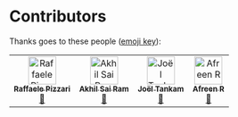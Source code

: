 # Contributors

Thanks goes to these people ([emoji key](https://allcontributors.org/docs/en/emoji-key)):
<!-- ALL-CONTRIBUTORS-LIST:START - Do not remove or modify this section -->
<!-- prettier-ignore -->
<table><tr><td align="center"><a href="http://www.raffaelepizzari.com"><img src="https://avatars0.githubusercontent.com/u/7393475?v=4" width="50px;" alt="Raffaele Pizzari"/><br /><sub><b>Raffaele Pizzari</b></sub></a><br /><a href="https://github.com/pixari/dmfojs/commits?author=pixari" title="Documentation">📖</a></td><td align="center"><a href="https://codepen.io/akhil_001/"><img src="https://avatars3.githubusercontent.com/u/20256099?v=4" width="50px;" alt="Akhil Sai Ram"/><br /><sub><b>Akhil Sai Ram</b></sub></a><br /><a href="https://github.com/pixari/dmfojs/commits?author=akhil0001" title="Documentation">📖</a></td><td align="center"><a href="https://twitter.com/joeltankam"><img src="https://avatars0.githubusercontent.com/u/17796723?v=4" width="50px;" alt="Joël Tankam"/><br /><sub><b>Joël Tankam</b></sub></a><br /><a href="https://github.com/pixari/dmfojs/commits?author=joeltankam" title="Documentation">📖</a></td><td align="center"><a href="http://afreenrahman.me"><img src="https://avatars0.githubusercontent.com/u/25664409?v=4" width="50px;" alt="Afreen R"/><br /><sub><b>Afreen R</b></sub></a><br /><a href="https://github.com/pixari/dmfojs/commits?author=afreen23" title="Documentation">📖</a></td></tr></table>
